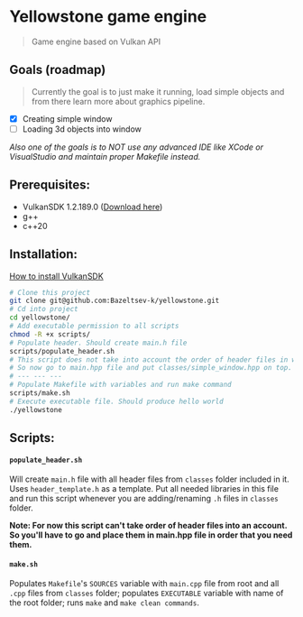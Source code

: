 # Yellowstone game engine

> Game engine based on Vulkan API

## Goals (roadmap)
> Currently the goal is to just make it running, load simple objects and from there learn more about graphics pipeline.
- [x] Creating simple window
- [ ] Loading 3d objects into window

*Also one of the goals is to NOT use any advanced IDE like XCode or VisualStudio and maintain proper Makefile instead.*

## Prerequisites:

- VulkanSDK 1.2.189.0 ([Download here](https://vulkan.lunarg.com/sdk/home))
- g++
- c++20

## Installation:

[How to install VulkanSDK](https://vulkan-tutorial.com/Development_environment#page_Vulkan-SDK-2)

```bash
# Clone this project
git clone git@github.com:Bazeltsev-k/yellowstone.git
# Cd into project
cd yellowstone/
# Add executable permission to all scripts
chmod -R +x scripts/
# Populate header. Should create main.h file
scripts/populate_header.sh
# This script does not take into account the order of header files in which they have to be included.
# So now go to main.hpp file and put classes/simple_window.hpp on top.
# --- --- ---
# Populate Makefile with variables and run make command
scripts/make.sh
# Execute executable file. Should produce hello world
./yellowstone
```
## Scripts:

#### `populate_header.sh`
Will create `main.h` file with all header files from `classes` folder included in it.
Uses `header_template.h` as a template. Put all needed libraries in this file and run this script whenever you are adding/renaming `.h` files in `classes` folder.

**Note: For now this script can't take order of header files into an account. So you'll have to go and place them in main.hpp file in order that you need them.**

#### `make.sh`
Populates `Makefile`'s `SOURCES` variable with `main.cpp` file from root and all `.cpp` files from `classes` folder; populates `EXECUTABLE` variable with name of the root folder; runs `make` and `make clean commands`.

